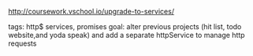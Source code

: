 http://coursework.vschool.io/upgrade-to-services/

tags: http$ services, promises
goal: alter previous projects (hit list, todo website,and yoda speak) and add a separate httpService to manage http requests
